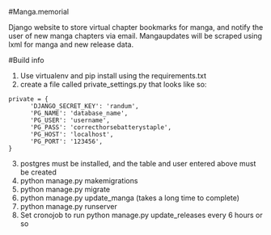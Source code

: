 #Manga.memorial

Django website to store virtual chapter bookmarks for manga, and notify the user of new manga chapters via email. Mangaupdates will be scraped using lxml for manga and new release data.

#Build info
1. Use virtualenv and pip install using the requirements.txt
2. create a file called private_settings.py that looks like so:
```
private = {
      'DJANGO_SECRET_KEY': 'randum',
      'PG_NAME': 'database_name',
      'PG_USER': 'username',
      'PG_PASS': 'correcthorsebatterystaple',
      'PG_HOST': 'localhost',
      'PG_PORT': '123456',
}
```
3. postgres must be installed, and the table and user entered above must be created 
4. python manage.py makemigrations
5. python manage.py migrate
6. python manage.py update_manga (takes a long time to complete)
7. python manage.py runserver
8. Set cronojob to run python manage.py update_releases every 6 hours or so